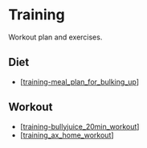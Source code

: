 # Training
Workout plan and exercises.

## Diet
- [[training-meal_plan_for_bulking_up]]

## Workout
- [[training-bullyjuice_20min_workout]]
- [[training_ax_home_workout]]

[//begin]: # "Autogenerated link references for markdown compatibility"
[training-meal_plan_for_bulking_up]: training-meal_plan_for_bulking_up.md "Training: Meal Plan for Bulking Up"
[training-bullyjuice_20min_workout]: training-bullyjuice_20min_workout.md "BullyJuice's 20 minute full body Workout"
[training_ax_home_workout]: training_ax_home_workout.md "AX Home Workout"
[//end]: # "Autogenerated link references"